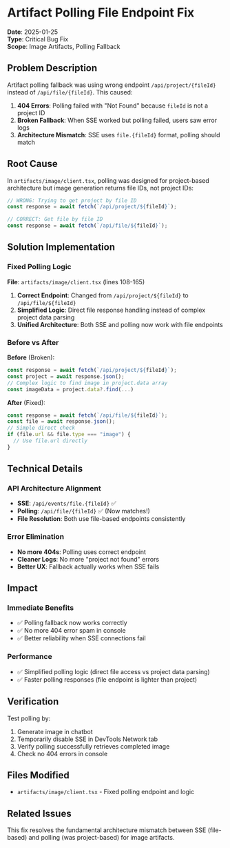 # Artifact Polling File Endpoint Fix

**Date**: 2025-01-25  
**Type**: Critical Bug Fix  
**Scope**: Image Artifacts, Polling Fallback

## Problem Description

Artifact polling fallback was using wrong endpoint `/api/project/{fileId}` instead of `/api/file/{fileId}`. This caused:

1. **404 Errors**: Polling failed with "Not Found" because `fileId` is not a project ID
2. **Broken Fallback**: When SSE worked but polling failed, users saw error logs
3. **Architecture Mismatch**: SSE uses `file.{fileId}` format, polling should match

## Root Cause

In `artifacts/image/client.tsx`, polling was designed for project-based architecture but image generation returns file IDs, not project IDs:

```typescript
// WRONG: Trying to get project by file ID
const response = await fetch(`/api/project/${fileId}`);

// CORRECT: Get file by file ID
const response = await fetch(`/api/file/${fileId}`);
```

## Solution Implementation

### Fixed Polling Logic

**File**: `artifacts/image/client.tsx` (lines 108-165)

1. **Correct Endpoint**: Changed from `/api/project/${fileId}` to `/api/file/${fileId}`
2. **Simplified Logic**: Direct file response handling instead of complex project data parsing
3. **Unified Architecture**: Both SSE and polling now work with file endpoints

### Before vs After

**Before** (Broken):

```typescript
const response = await fetch(`/api/project/${fileId}`);
const project = await response.json();
// Complex logic to find image in project.data array
const imageData = project.data?.find(...)
```

**After** (Fixed):

```typescript
const response = await fetch(`/api/file/${fileId}`);
const file = await response.json();
// Simple direct check
if (file.url && file.type === "image") {
  // Use file.url directly
}
```

## Technical Details

### API Architecture Alignment

- **SSE**: `/api/events/file.{fileId}` ✅
- **Polling**: `/api/file/{fileId}` ✅ (Now matches!)
- **File Resolution**: Both use file-based endpoints consistently

### Error Elimination

- **No more 404s**: Polling uses correct endpoint
- **Cleaner Logs**: No more "project not found" errors
- **Better UX**: Fallback actually works when SSE fails

## Impact

### Immediate Benefits

- ✅ Polling fallback now works correctly
- ✅ No more 404 error spam in console
- ✅ Better reliability when SSE connections fail

### Performance

- ✅ Simplified polling logic (direct file access vs project data parsing)
- ✅ Faster polling responses (file endpoint is lighter than project)

## Verification

Test polling by:

1. Generate image in chatbot
2. Temporarily disable SSE in DevTools Network tab
3. Verify polling successfully retrieves completed image
4. Check no 404 errors in console

## Files Modified

- `artifacts/image/client.tsx` - Fixed polling endpoint and logic

## Related Issues

This fix resolves the fundamental architecture mismatch between SSE (file-based) and polling (was project-based) for image artifacts.
